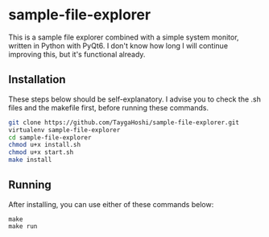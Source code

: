 # sample-file-explorer
This is a sample file explorer combined with a simple system monitor, written in Python with PyQt6. I don't know how long I will continue improving this, but it's functional already.

## Installation
These steps below should be self-explanatory. I advise you to check the .sh files and the makefile first, before running these commands.
```bash
git clone https://github.com/TaygaHoshi/sample-file-explorer.git
virtualenv sample-file-explorer
cd sample-file-explorer
chmod u+x install.sh
chmod u+x start.sh
make install
```

## Running
After installing, you can use either of these commands below:
```
make
make run
```